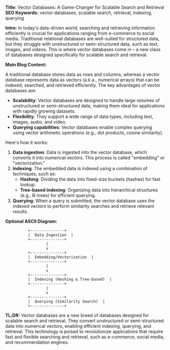 **Title:** Vector Databases: A Game-Changer for Scalable Search and Retrieval
**SEO Keywords:** vector databases, scalable search, retrieval, indexing, querying

**Intro:**
In today's data-driven world, searching and retrieving information efficiently is crucial for applications ranging from e-commerce to social media. Traditional relational databases are well-suited for structured data, but they struggle with unstructured or semi-structured data, such as text, images, and videos. This is where vector databases come in – a new class of databases designed specifically for scalable search and retrieval.

**Main Blog Content:**

A traditional database stores data as rows and columns, whereas a vector database represents data as vectors (a.k.a., numerical arrays) that can be indexed, searched, and retrieved efficiently. The key advantages of vector databases are:

* **Scalability**: Vector databases are designed to handle large volumes of unstructured or semi-structured data, making them ideal for applications with rapidly growing datasets.
* **Flexibility**: They support a wide range of data types, including text, images, audio, and video.
* **Querying capabilities**: Vector databases enable complex querying using vector arithmetic operations (e.g., dot products, cosine similarity).

Here's how it works:

1. **Data ingestion**: Data is ingested into the vector database, which converts it into numerical vectors. This process is called "embedding" or "vectorization."
2. **Indexing**: The embedded data is indexed using a combination of techniques, such as:
	* **Hashing**: Dividing the data into fixed-size buckets (hashes) for fast lookup.
	* **Tree-based indexing**: Organizing data into hierarchical structures (e.g., B-trees) for efficient querying.
3. **Querying**: When a query is submitted, the vector database uses the indexed vectors to perform similarity searches and retrieve relevant results.

**Optional ASCII Diagram:**
```
          +---------------+
          |  Data Ingestion  |
          +---------------+
                  |
                  v
          +---------------+
          |  Embedding/Vectorization  |
          +---------------+
                  |
                  v
          +---------------+
          |  Indexing (Hashing & Tree-based)  |
          +---------------+
                  |
                  v
          +---------------+
          |  Querying (Similarity Search)  |
          +---------------+
```

**TL;DR:** Vector databases are a new breed of databases designed for scalable search and retrieval. They convert unstructured or semi-structured data into numerical vectors, enabling efficient indexing, querying, and retrieval. This technology is poised to revolutionize applications that require fast and flexible searching and retrieval, such as e-commerce, social media, and recommendation engines.